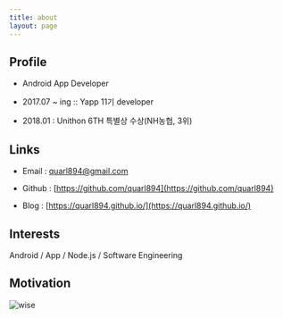 ```yaml
---
title: about
layout: page
---
```


## Profile
- Android App Developer

- 2017.07 ~ ing :: Yapp 11기 developer

- 2018.01 : Unithon 6TH 특별상 수상(NH농협, 3위)

## Links

- Email : quarl894@gmail.com

- Github : [https://github.com/quarl894](https://github.com/quarl894)

- Blog : [https://quarl894.github.io/](https://quarl894.github.io/)


## Interests
Android / App / Node.js / Software Engineering

## Motivation

![wise](https://quarl894.github.io/assets/images/wise_saying.gif)